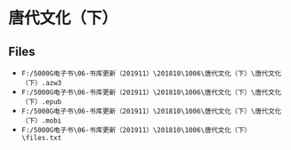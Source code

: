 # 唐代文化（下）

## Files

- `F:/5000G电子书\06-书库更新（201911）\201810\1006\唐代文化（下）\唐代文化（下）.azw3`
- `F:/5000G电子书\06-书库更新（201911）\201810\1006\唐代文化（下）\唐代文化（下）.epub`
- `F:/5000G电子书\06-书库更新（201911）\201810\1006\唐代文化（下）\唐代文化（下）.mobi`
- `F:/5000G电子书\06-书库更新（201911）\201810\1006\唐代文化（下）\files.txt`
